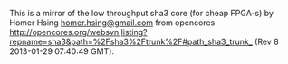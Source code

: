 This is a mirror of the low throughput sha3 core (for cheap FPGA-s) by Homer Hsing  <homer.hsing@gmail.com> from opencores <http://opencores.org/websvn,listing?repname=sha3&path=%2Fsha3%2Ftrunk%2F#path_sha3_trunk_> (Rev 8 2013-01-29 07:40:49 GMT).
